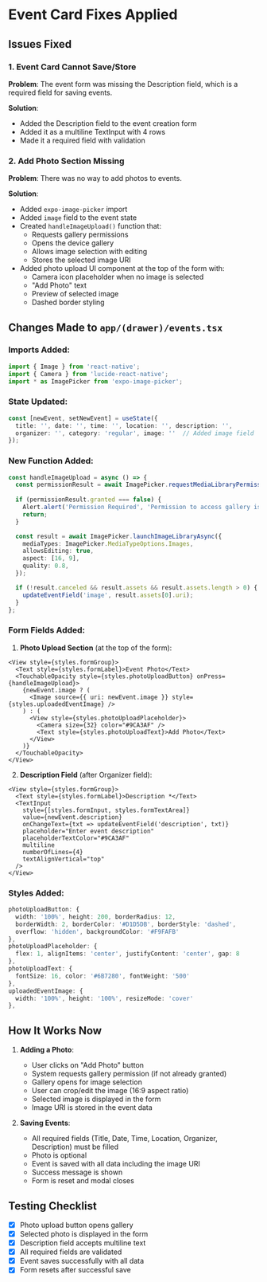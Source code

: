 # Event Card Fixes Applied

## Issues Fixed

### 1. Event Card Cannot Save/Store
**Problem**: The event form was missing the Description field, which is a required field for saving events.

**Solution**: 
- Added the Description field to the event creation form
- Added it as a multiline TextInput with 4 rows
- Made it a required field with validation

### 2. Add Photo Section Missing
**Problem**: There was no way to add photos to events.

**Solution**:
- Added `expo-image-picker` import
- Added `image` field to the event state
- Created `handleImageUpload()` function that:
  - Requests gallery permissions
  - Opens the device gallery
  - Allows image selection with editing
  - Stores the selected image URI
- Added photo upload UI component at the top of the form with:
  - Camera icon placeholder when no image is selected
  - "Add Photo" text
  - Preview of selected image
  - Dashed border styling

## Changes Made to `app/(drawer)/events.tsx`

### Imports Added:
```typescript
import { Image } from 'react-native';
import { Camera } from 'lucide-react-native';
import * as ImagePicker from 'expo-image-picker';
```

### State Updated:
```typescript
const [newEvent, setNewEvent] = useState({
  title: '', date: '', time: '', location: '', description: '', 
  organizer: '', category: 'regular', image: ''  // Added image field
});
```

### New Function Added:
```typescript
const handleImageUpload = async () => {
  const permissionResult = await ImagePicker.requestMediaLibraryPermissionsAsync();
  
  if (permissionResult.granted === false) {
    Alert.alert('Permission Required', 'Permission to access gallery is required!');
    return;
  }

  const result = await ImagePicker.launchImageLibraryAsync({
    mediaTypes: ImagePicker.MediaTypeOptions.Images,
    allowsEditing: true,
    aspect: [16, 9],
    quality: 0.8,
  });

  if (!result.canceled && result.assets && result.assets.length > 0) {
    updateEventField('image', result.assets[0].uri);
  }
};
```

### Form Fields Added:

1. **Photo Upload Section** (at the top of the form):
```tsx
<View style={styles.formGroup}>
  <Text style={styles.formLabel}>Event Photo</Text>
  <TouchableOpacity style={styles.photoUploadButton} onPress={handleImageUpload}>
    {newEvent.image ? (
      <Image source={{ uri: newEvent.image }} style={styles.uploadedEventImage} />
    ) : (
      <View style={styles.photoUploadPlaceholder}>
        <Camera size={32} color="#9CA3AF" />
        <Text style={styles.photoUploadText}>Add Photo</Text>
      </View>
    )}
  </TouchableOpacity>
</View>
```

2. **Description Field** (after Organizer field):
```tsx
<View style={styles.formGroup}>
  <Text style={styles.formLabel}>Description *</Text>
  <TextInput 
    style={[styles.formInput, styles.formTextArea]} 
    value={newEvent.description} 
    onChangeText={txt => updateEventField('description', txt)} 
    placeholder="Enter event description" 
    placeholderTextColor="#9CA3AF"
    multiline
    numberOfLines={4}
    textAlignVertical="top"
  />
</View>
```

### Styles Added:
```typescript
photoUploadButton: { 
  width: '100%', height: 200, borderRadius: 12, 
  borderWidth: 2, borderColor: '#D1D5DB', borderStyle: 'dashed', 
  overflow: 'hidden', backgroundColor: '#F9FAFB' 
},
photoUploadPlaceholder: { 
  flex: 1, alignItems: 'center', justifyContent: 'center', gap: 8 
},
photoUploadText: { 
  fontSize: 16, color: '#6B7280', fontWeight: '500' 
},
uploadedEventImage: { 
  width: '100%', height: '100%', resizeMode: 'cover' 
},
```

## How It Works Now

1. **Adding a Photo**:
   - User clicks on "Add Photo" button
   - System requests gallery permission (if not already granted)
   - Gallery opens for image selection
   - User can crop/edit the image (16:9 aspect ratio)
   - Selected image is displayed in the form
   - Image URI is stored in the event data

2. **Saving Events**:
   - All required fields (Title, Date, Time, Location, Organizer, Description) must be filled
   - Photo is optional
   - Event is saved with all data including the image URI
   - Success message is shown
   - Form is reset and modal closes

## Testing Checklist

- [x] Photo upload button opens gallery
- [x] Selected photo is displayed in the form
- [x] Description field accepts multiline text
- [x] All required fields are validated
- [x] Event saves successfully with all data
- [x] Form resets after successful save